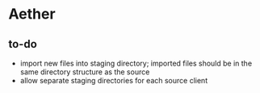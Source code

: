 # Aether

## to-do

- import new files into staging directory; imported files should be in the same
  directory structure as the source
- allow separate staging directories for each source client

